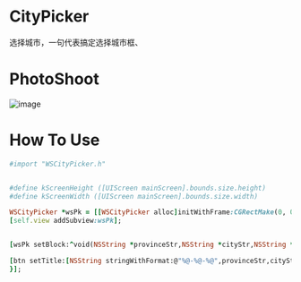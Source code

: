 # CityPicker
选择城市，一句代表搞定选择城市框、

# PhotoShoot
![image](https://github.com/Zws-China/.../blob/master/cityPicker.gif)


# How To Use

```ruby
#import "WSCityPicker.h"


#define kScreenHeight ([UIScreen mainScreen].bounds.size.height)
#define kScreenWidth ([UIScreen mainScreen].bounds.size.width)

WSCityPicker *wsPk = [[WSCityPicker alloc]initWithFrame:CGRectMake(0, 0, kScreenWidth, kScreenHeight)];
[self.view addSubview:wsPk];


[wsPk setBlock:^void(NSString *provinceStr,NSString *cityStr,NSString *districtStr){

[btn setTitle:[NSString stringWithFormat:@"%@-%@-%@",provinceStr,cityStr,districtStr] forState:UIControlStateNormal];
}];



```